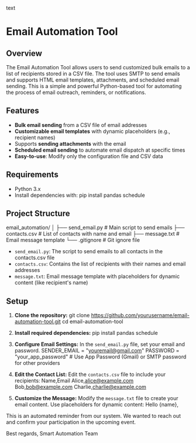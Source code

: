 text
# Email Automation Tool

## Overview
The Email Automation Tool allows users to send customized bulk emails to a list of recipients stored in a CSV file. The tool uses SMTP to send emails and supports HTML email templates, attachments, and scheduled email sending. This is a simple and powerful Python-based tool for automating the process of email outreach, reminders, or notifications.

## Features
* **Bulk email sending** from a CSV file of email addresses
* **Customizable email templates** with dynamic placeholders (e.g., recipient names)
* Supports **sending attachments** with the email
* **Scheduled email sending** to automate email dispatch at specific times
* **Easy-to-use**: Modify only the configuration file and CSV data

## Requirements
* Python 3.x
* Install dependencies with:
    pip install pandas schedule


## Project Structure
email_automation/
│
├── send_email.py # Main script to send emails
├── contacts.csv # List of contacts with name and email
├── message.txt # Email message template
└── .gitignore # Git ignore file


* `send_email.py`: The script to send emails to all contacts in the contacts.csv file
* `contacts.csv`: Contains the list of recipients with their names and email addresses
* `message.txt`: Email message template with placeholders for dynamic content (like recipient's name)

## Setup

1. **Clone the repository:**
git clone https://github.com/yourusername/email-automation-tool.git
cd email-automation-tool


2. **Install required dependencies:**
pip install pandas schedule


3. **Configure Email Settings:**
In the `send_email.py` file, set your email and password.
SENDER_EMAIL = "youremail@gmail.com"
PASSWORD = "your_app_password" # Use App Password (Gmail) or SMTP password for other providers

4. **Edit the Contact List:**
Edit the `contacts.csv` file to include your recipients:
Name,Email
Alice,alice@example.com
Bob,bob@example.com
Charlie,charlie@example.com

5. **Customize the Message:**
Modify the `message.txt` file to create your email content. Use placeholders for dynamic content:
Hello {name},

This is an automated reminder from our system.
We wanted to reach out and confirm your participation in the upcoming event.

Best regards,
Smart Automation Team

